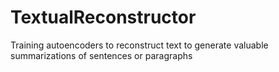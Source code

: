 # TextualReconstructor
Training autoencoders to reconstruct text to generate valuable summarizations of sentences or paragraphs
